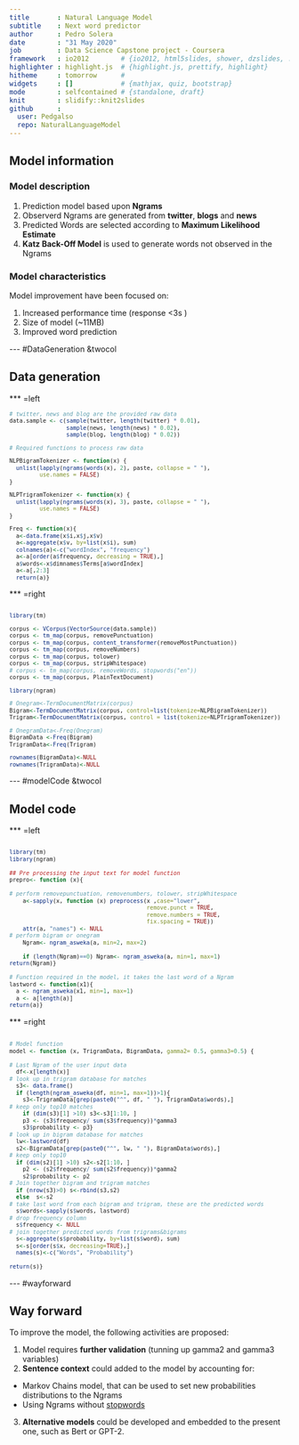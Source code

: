 ```yaml
---
title       : Natural Language Model
subtitle    : Next word predictor
author      : Pedro Solera
date        : "31 May 2020"
job         : Data Science Capstone project - Coursera
framework   : io2012        # {io2012, html5slides, shower, dzslides, ...}
highlighter : highlight.js  # {highlight.js, prettify, highlight}
hitheme     : tomorrow      # 
widgets     : []            # {mathjax, quiz, bootstrap}
mode        : selfcontained # {standalone, draft}
knit        : slidify::knit2slides
github      :
  user: Pedgalso
  repo: NaturalLanguageModel
---
```


<style type="text/css">

strong {
  font-weight: bold;
}

code.r{
  font-size: 10px;
}
</style>

## Model information

### Model description

1. Prediction model based upon **Ngrams**
2. Observerd Ngrams are generated from **twitter**, **blogs** and **news**
3. Predicted Words are selected according to **Maximum Likelihood Estimate**
4. **Katz Back-Off Model** is used to generate words not observed in the Ngrams

### Model characteristics 

Model improvement have been focused on:

1. Increased performance time (response <3s )
2. Size of model (~11MB)  
3. Improved word prediction 

--- #DataGeneration &twocol

## Data generation

*** =left


```r
# twitter, news and blog are the provided raw data
data.sample <- c(sample(twitter, length(twitter) * 0.01),
                 sample(news, length(news) * 0.02),
                 sample(blog, length(blog) * 0.02))

# Required functions to process raw data

NLPBigramTokenizer <- function(x) {
  unlist(lapply(ngrams(words(x), 2), paste, collapse = " "),
         use.names = FALSE)
}

NLPTrigramTokenizer <- function(x) {
  unlist(lapply(ngrams(words(x), 3), paste, collapse = " "),
         use.names = FALSE)
}

Freq <- function(x){
  a<-data.frame(x$i,x$j,x$v)
  a<-aggregate(x$v, by=list(x$i), sum)
  colnames(a)<-c("wordIndex", "frequency")
  a<-a[order(a$frequency, decreasing = TRUE),]
  a$words<-x$dimnames$Terms[a$wordIndex]
  a<-a[,2:3]
  return(a)}
```

*** =right


```r

library(tm)

corpus <- VCorpus(VectorSource(data.sample))
corpus <- tm_map(corpus, removePunctuation)              
corpus <- tm_map(corpus, content_transformer(removeMostPunctuation))
corpus <- tm_map(corpus, removeNumbers)                     
corpus <- tm_map(corpus, tolower)                          
corpus <- tm_map(corpus, stripWhitespace) 
# corpus <- tm_map(corpus, removeWords, stopwords("en"))
corpus <- tm_map(corpus, PlainTextDocument)

library(ngram)

# Onegram<-TermDocumentMatrix(corpus)
Bigram<-TermDocumentMatrix(corpus, control=list(tokenize=NLPBigramTokenizer))
Trigram<-TermDocumentMatrix(corpus, control = list(tokenize=NLPTrigramTokenizer))

# OnegramData<-Freq(Onegram)
BigramData <-Freq(Bigram)
TrigramData<-Freq(Trigram)

rownames(BigramData)<-NULL
rownames(TrigramData)<-NULL
```

--- #modelCode &twocol
  
## Model code
  
*** =left
  

```r

library(tm)
library(ngram)
  
## Pre processing the input text for model function
prepro<- function (x){
    
# perform removepunctuation, removenumbers, tolower, stripWhitespace
    a<-sapply(x, function (x) preprocess(x ,case="lower",
                                         remove.punct = TRUE,
                                         remove.numbers = TRUE,
                                         fix.spacing = TRUE))
    attr(a, "names") <- NULL
# perform bigram or onegram 
    Ngram<- ngram_asweka(a, min=2, max=2)
    
    if (length(Ngram)==0) Ngram<- ngram_asweka(a, min=1, max=1)
return(Ngram)}
  
# Function required in the model, it takes the last word of a Ngram
lastword <- function(x1){
  a <- ngram_asweka(x1, min=1, max=1)
  a <- a[length(a)] 
return(a)}
```
  
*** =right
  

```r
  
# Model function
model <- function (x, TrigramData, BigramData, gamma2= 0.5, gamma3=0.5) {
  
# Last Ngram of the user input data
  df<-x[length(x)]
# look up in trigram database for matches
  s3<- data.frame()
  if (length(ngram_asweka(df, min=1, max=1))>1){
    s3<-TrigramData[grep(paste0("^", df, " "), TrigramData$words),]
# keep only top10 matches
    if (dim(s3)[1] >10) s3<-s3[1:10, ]
    p3 <- (s3$frequency/ sum(s3$frequency))*gamma3
    s3$probability <- p3}
# look up in bigram database for matches
  lw<-lastword(df)
  s2<-BigramData[grep(paste0("^", lw, " "), BigramData$words),]
# keep only top10 
  if (dim(s2)[1] >10) s2<-s2[1:10, ]
    p2 <- (s2$frequency/ sum(s2$frequency))*gamma2
    s2$probability <- p2
# Join together bigram and trigram matches
  if (nrow(s3)>0) s<-rbind(s3,s2)
  else  s<-s2
# take last word from each bigram and trigram, these are the predicted words 
  s$words<-sapply(s$words, lastword)
# drop frequency column 
  s$frequency <- NULL
# join together predicted words from trigrams&bigrams
  s<-aggregate(s$probability, by=list(s$word), sum)
  s<-s[order(s$x, decreasing=TRUE),]
  names(s)<-c("Words", "Probability")
  
return(s)}
```

--- #wayforward

## Way forward

To improve the model, the following activities are proposed:

1. Model requires **further validation** (tunning up gamma2 and gamma3 variables) 
2. **Sentence context** could added to the model by accounting for:
 - Markov Chains model, that can be used to set new probabilities distributions to the Ngrams
 - Using Ngrams without [stopwords](https://en.wikipedia.org/wiki/Stop_words)
3. **Alternative models** could be developed and embedded to the present one, such as Bert or GPT-2. 

